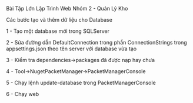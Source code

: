 Bài Tập Lớn Lập Trình Web Nhóm 2 - Quản Lý Kho

Các bước tạo và thêm dữ liệu cho Database

1 - Tạo một database mới trong SQLServer

2 - Sửa đường dẫn DefaultConnection trong phần ConnectionStrings trong appsettings.json theo tên server với database vừa tạo

3 - Kiểm tra dependencies->packages đã được nạp hay chưa

4 - Tool->NugetPacketManager->PacketManagerConsole

5 - Chạy lệnh update-database trong PacketManagerConsole 

6 - Chạy web
